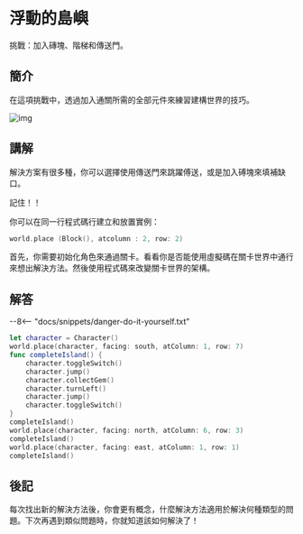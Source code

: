 # 浮動的島嶼

挑戰：加入磚塊、階梯和傳送門。

## 簡介

在這項挑戰中，透過加入通關所需的全部元件來練習建構世界的技巧。

![img](https://imagedelivery.net/cdkaXPuFls5qlrh3GM4hfA/09a77d97-9020-4208-9dcc-0024d0d1f300/public)

## 講解

解決方案有很多種，你可以選擇使用傳送門來跳躍傅送，或是加入磗塊來填補缺口。

記住！！

你可以在同一行程式碼行建立和放置實例：

```swift linenums="1"
world.place (Block(), atcolumn : 2, row: 2)
```

首先，你需要初始化角色來通過關卡。看看你是否能使用虛擬碼在關卡世界中通行來想出解決方法。然後使用程式碼來改變關卡世界的架構。

## 解答

--8<-- "docs/snippets/danger-do-it-yourself.txt"

```swift linenums="1"
let character = Character()
world.place(character, facing: south, atColumn: 1, row: 7)
func completeIsland() {
    character.toggleSwitch()
    character.jump()
    character.collectGem()
    character.turnLeft()
    character.jump()
    character.toggleSwitch()
}
completeIsland()
world.place(character, facing: north, atColumn: 6, row: 3)
completeIsland()
world.place(character, facing: east, atColumn: 1, row: 1)
completeIsland()
```

## 後記

每次找出新的解決方法後，你會更有概念，什麼解決方法適用於解決何種類型的問題。下次再遇到類似問題時，你就知道該如何解決了！
